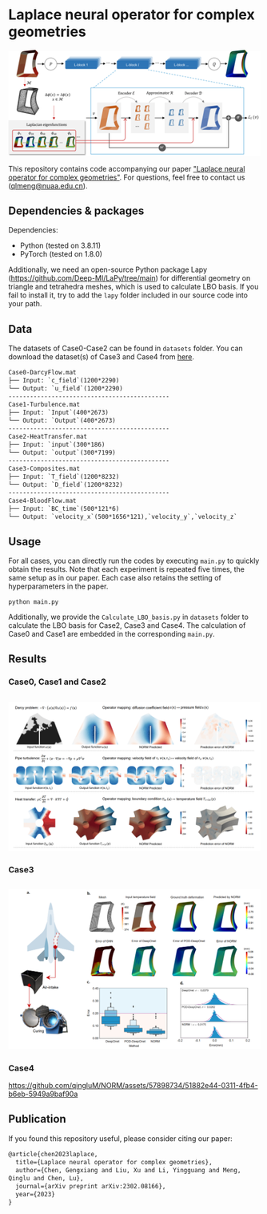 # Laplace neural operator for complex geometries
![images](img/NORM_method.png)

This repository contains code accompanying our paper ["Laplace neural operator for complex geometries"](https://arxiv.org/abs/2302.08166). For questions, feel free to contact us (qlmeng@nuaa.edu.cn).

## Dependencies & packages
Dependencies:
* Python (tested on 3.8.11)
* PyTorch (tested on 1.8.0)

Additionally, we need an open-source Python package Lapy (https://github.com/Deep-MI/LaPy/tree/main) for differential geometry on triangle and tetrahedra meshes, which is used to calculate LBO basis. If you fail to install it, try to add the `lapy` folder included in our source code into your path.

## Data
The datasets of Case0-Case2 can be found in `datasets` folder. You can download the dataset(s) of Case3 and Case4 from [here](https://drive.google.com/drive/folders/1FEat-Hn8rpvR33JDxPF6UROXee1626_1?usp=sharing). 

```
Case0-DarcyFlow.mat
├── Input: `c_field`(1200*2290)
└── Output: `u_field`(1200*2290)
---------------------------------------------
Case1-Turbulence.mat
├── Input: `Input`(400*2673)
└── Output: `Output`(400*2673)
---------------------------------------------
Case2-HeatTransfer.mat
├── Input: `input`(300*186)
└── Output: `output`(300*7199)
---------------------------------------------
Case3-Composites.mat
├── Input: `T_field`(1200*8232)
└── Output: `D_field`(1200*8232)
---------------------------------------------
Case4-BloodFlow.mat
├── Input: `BC_time`(500*121*6)
└── Output: `velocity_x`(500*1656*121),`velocity_y`,`velocity_z`
```

## Usage

For all cases, you can directly run the codes by executing `main.py` to quickly obtain the results. Note that each experiment is repeated five times, the same setup as in our paper. Each case also retains the setting of hyperparameters in the paper.
```
python main.py 
```
Additionally, we provide the `Calculate_LBO_basis.py` in `datasets` folder to calculate the LBO basis for Case2, Case3 and Case4. The calculation of Case0 and Case1 are embedded in the corresponding `main.py`.


## Results
### Case0, Case1 and Case2
![images](img/Toycase.png)
---------------------------------------------------
### Case3
![images](img/Composites.png)
----------------------------------------------------
### Case4
https://github.com/qingluM/NORM/assets/57898734/51882e44-0311-4fb4-b6eb-5949a9baf90a


## Publication
If you found this repository useful, please consider citing our paper:
```
@article{chen2023laplace,
  title={Laplace neural operator for complex geometries},
  author={Chen, Gengxiang and Liu, Xu and Li, Yingguang and Meng, Qinglu and Chen, Lu},
  journal={arXiv preprint arXiv:2302.08166},
  year={2023}
}
```
